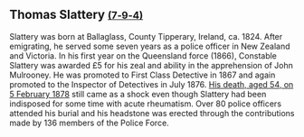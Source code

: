 ## Thomas Slattery <small>[(7‑9‑4)](https://brisbane.discovereverafter.com/profile/31864895 "Go to Memorial Information" )</small> 

Slattery was born at Ballaglass, County Tipperary, Ireland, ca. 1824. After emigrating, he served some seven years as a police officer in New Zealand and Victoria. In his first year on the Queensland force (1866), Constable Slattery was awarded £5 for his zeal and ability in the apprehension of John Mulrooney. He was promoted to First Class Detective in 1867 and again promoted to the Inspector of Detectives in July 1876. [His death, aged 54, on 5 February 1878](https://trove.nla.gov.au/newspaper/article/1369783?searchTerm=Thomas%20Slattery) still came as a shock even though Slattery had been indisposed for some time with acute rheumatism. Over 80 police officers attended his burial and his headstone was erected through the contributions made by 136 members of the Police Force.
